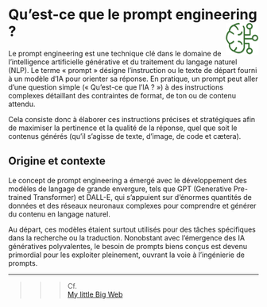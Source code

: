 # **Qu’est-ce que le prompt engineering ?** <a href="../"><img src="https://github.com/MiKL5/BI/raw/master/assets/bi.svg" alt="Les intelligences artificielles" align="right" height="64px"></a></h1>

Le prompt engineering est une technique clé dans le domaine de l’intelligence artificielle générative et du traitement du langage naturel (NLP). Le terme « prompt » désigne l’instruction ou le texte de départ fourni à un modèle d’IA pour orienter sa réponse. En pratique, un prompt peut aller d’une question simple (« Qu’est-ce que l’IA ? ») à des instructions complexes détaillant des contraintes de format, de ton ou de contenu attendu.

Cela consiste donc à élaborer ces instructions précises et stratégiques afin de maximiser la pertinence et la qualité de la réponse, quel que soit le contenus générés (qu’il s’agisse de texte, d’image, de code et cætera).

## Origine et contexte
Le concept de prompt engineering a émergé avec le développement des modèles de langage de grande envergure, tels que GPT (Generative Pre-trained Transformer) et DALL-E, qui s’appuient sur d’énormes quantités de données et des réseaux neuronaux complexes pour comprendre et générer du contenu en langage naturel.

Au départ, ces modèles étaient surtout utilisés pour des tâches spécifiques dans la recherche ou la traduction. Nonobstant avec l’émergence des IA génératives polyvalentes, le besoin de prompts biens conçus est devenu primordial pour les exploiter pleinement, ouvrant la voie à l’ingénierie de prompts.

___
>>> Cf.  
[My little Big Web](https://mylittlebigweb.com/blogue/prompt-engineering/#i3pcroe6k)